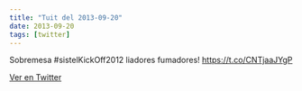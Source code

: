 ```yaml
---
title: "Tuit del 2013-09-20"
date: 2013-09-20
tags: [twitter]
---
```


Sobremesa #sistelKickOff2012 liadores fumadores! https://t.co/CNTjaaJYgP



[Ver en Twitter](https://twitter.com/i/web/status/381044239410692096)
